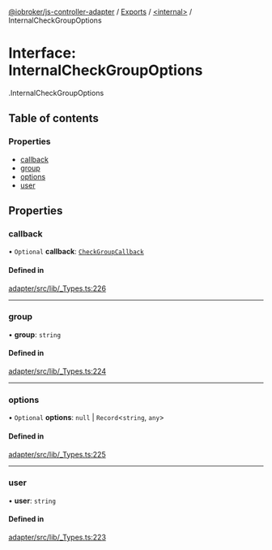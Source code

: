 [@iobroker/js-controller-adapter](../README.md) / [Exports](../modules.md) / [<internal\>](../modules/internal_.md) / InternalCheckGroupOptions

# Interface: InternalCheckGroupOptions

[<internal>](../modules/internal_.md).InternalCheckGroupOptions

## Table of contents

### Properties

- [callback](internal_.InternalCheckGroupOptions.md#callback)
- [group](internal_.InternalCheckGroupOptions.md#group)
- [options](internal_.InternalCheckGroupOptions.md#options)
- [user](internal_.InternalCheckGroupOptions.md#user)

## Properties

### callback

• `Optional` **callback**: [`CheckGroupCallback`](../modules/internal_.md#checkgroupcallback)

#### Defined in

[adapter/src/lib/_Types.ts:226](https://github.com/ioBroker/ioBroker.js-controller/blob/2682873d/packages/adapter/src/lib/_Types.ts#L226)

___

### group

• **group**: `string`

#### Defined in

[adapter/src/lib/_Types.ts:224](https://github.com/ioBroker/ioBroker.js-controller/blob/2682873d/packages/adapter/src/lib/_Types.ts#L224)

___

### options

• `Optional` **options**: ``null`` \| `Record`<`string`, `any`\>

#### Defined in

[adapter/src/lib/_Types.ts:225](https://github.com/ioBroker/ioBroker.js-controller/blob/2682873d/packages/adapter/src/lib/_Types.ts#L225)

___

### user

• **user**: `string`

#### Defined in

[adapter/src/lib/_Types.ts:223](https://github.com/ioBroker/ioBroker.js-controller/blob/2682873d/packages/adapter/src/lib/_Types.ts#L223)
